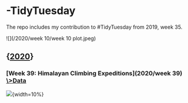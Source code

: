 # **-TidyTuesday**
The repo includes my contribution to #TidyTuesday from 2019, week 35. 

![](/2020/week 10/week 10 plot.jpeg)

## {[**2020**](2020/)}

### [**Week 39: Himalayan Climbing Expeditions**](2020/week 39) [\\>Data](https://github.com/johnmutiso/-TidyTuesday/tree/master/2020/week%2039/data) 

![](https://github.com/johnmutiso/-TidyTuesday/blob/master/2020/week%2039/week39plot.png){width=10%}